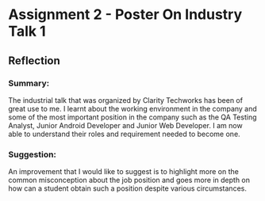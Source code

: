 # Assignment 2 - Poster On Industry Talk 1

## Reflection

### Summary:
The industrial talk that was organized by Clarity Techworks has been of great use to me. I learnt about the working environment in the company and some of the most important position in the company such as the QA Testing Analyst, Junior Android Developer and Junior Web Developer. I am now able to understand their roles and requirement needed to become one.

### Suggestion:
An improvement that I would like to suggest is to highlight more on the common misconception about the job position and goes more in depth on how can a student obtain such a position despite various circumstances.
